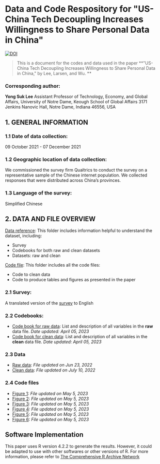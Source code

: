 # Data and Code Respository for "US-China Tech Decoupling Increases Willingness to Share Personal Data in China"

[![DOI](https://zenodo.org/badge/636888002.svg)](https://zenodo.org/badge/latestdoi/636888002)

> This is a document for the codes and data used in the paper **"US-China Tech Decoupling Increases Willingness to Share
Personal Data in China," by Lee, Larsen, and Wu. ** 

### Corresponding author: 

**Yong Suk Lee**
Assistant Professor of Technology, Economy, and Global Affairs, 
University of Notre Dame, Keough School of Global Affairs
3171 Jenkins Nanovic Hall, Notre Dame, Indiana 46556, USA


## 1. GENERAL INFORMATION


### 1.1 Date of data collection:

09 October 2021 - 07 December 2021

### 1.2 Geographic location of data collection:

We commissioned the survey firm Qualtrics to conduct the survey on a representative sample of the Chinese internet population. We collected responses that were distributed across China’s provinces.

### 1.3 Language of the survey:

Simplified Chinese


## 2. DATA AND FILE OVERVIEW

[Data reference](https://github.com/yoloso/US-China-Tech-Decoupling/tree/main/Data%20reference): This folder includes information helpful to understand the dataset, including: 
- Survey
- Codebooks for both raw and clean datasets
- Datasets: raw and clean

[Code file](https://github.com/yoloso/US-China-Tech-Decoupling/tree/main/Code%20files): This folder includes all the code files:
- Code to clean data
- Code to produce tables and figures as presented in the paper

### 2.1 Survey: 

A translated version of the [survey](https://github.com/yoloso/US-China-Tech-Decoupling/blob/main/Data%20reference/Survey.pdf) to English

### 2.2 Codebooks: 
- [Code book for raw data](https://github.com/yoloso/US-China-Tech-Decoupling/blob/main/Data%20reference/codebook_raw.pdf): List and description of all variables in the **raw** data file. _Date updated: April 05, 2023_
- [Code book for clean data](https://github.com/yoloso/US-China-Tech-Decoupling/blob/main/Data%20reference/codebook_clean.pdf): List and description of all variables in the **clean** data file. _Date updated: April 05, 2023_


### 2.3 Data

- [Raw data](https://github.com/yoloso/US-China-Tech-Decoupling/blob/main/Data%20reference/data_raw.csv): _File updated on Jun 23, 2022_
- [Clean data](https://github.com/yoloso/US-China-Tech-Decoupling/blob/main/Data%20reference/data_clean.csv): _File updated on July 10, 2022_

### 2.4 Code files
- [Figure 1](https://github.com/yoloso/US-China-Tech-Decoupling/blob/main/Code%20files/figure%201.R): _File updated on May 5, 2023_
- [Figure 2](https://github.com/yoloso/US-China-Tech-Decoupling/blob/main/Code%20files/figure%202.R): _File updated on May 5, 2023_
- [Figure 3](https://github.com/yoloso/US-China-Tech-Decoupling/blob/main/Code%20files/figure%203.R): _File updated on May 5, 2023_
- [Figure 4](https://github.com/yoloso/US-China-Tech-Decoupling/blob/main/Code%20files/figure%204.R): _File updated on May 5, 2023_
- [Figure 5](https://github.com/yoloso/US-China-Tech-Decoupling/blob/main/Code%20files/figure%205.R): _File updated on May 5, 2023_
- [Figure 6](https://github.com/yoloso/US-China-Tech-Decoupling/blob/main/Code%20files/figure%206.R): _File updated on May 5, 2023_

## Software Implementation

This paper uses R version 4.2.2 to generate the results. However, it could be adapted to use with other softwares or other versions of R. For more information, please refer to [The Comprehensive R Archive Network](https://cran.r-project.org/)
